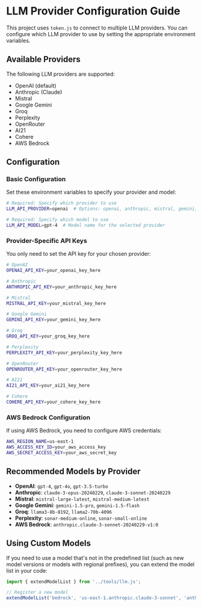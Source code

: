 # LLM Provider Configuration Guide

This project uses `token.js` to connect to multiple LLM providers. You can configure which LLM provider to use by setting the appropriate environment variables.

## Available Providers

The following LLM providers are supported:

- OpenAI (default)
- Anthropic (Claude)
- Mistral
- Google Gemini
- Groq
- Perplexity
- OpenRouter
- AI21
- Cohere
- AWS Bedrock

## Configuration

### Basic Configuration

Set these environment variables to specify your provider and model:

```bash
# Required: Specify which provider to use
LLM_API_PROVIDER=openai  # Options: openai, anthropic, mistral, gemini, groq, perplexity, openrouter, ai21, cohere, bedrock

# Required: Specify which model to use
LLM_API_MODEL=gpt-4  # Model name for the selected provider
```

### Provider-Specific API Keys

You only need to set the API key for your chosen provider:

```bash
# OpenAI
OPENAI_API_KEY=your_openai_key_here

# Anthropic
ANTHROPIC_API_KEY=your_anthropic_key_here

# Mistral
MISTRAL_API_KEY=your_mistral_key_here

# Google Gemini
GEMINI_API_KEY=your_gemini_key_here

# Groq
GROQ_API_KEY=your_groq_key_here

# Perplexity
PERPLEXITY_API_KEY=your_perplexity_key_here

# OpenRouter
OPENROUTER_API_KEY=your_openrouter_key_here

# AI21
AI21_API_KEY=your_ai21_key_here

# Cohere
COHERE_API_KEY=your_cohere_key_here
```

### AWS Bedrock Configuration

If using AWS Bedrock, you need to configure AWS credentials:

```bash
AWS_REGION_NAME=us-east-1
AWS_ACCESS_KEY_ID=your_aws_access_key
AWS_SECRET_ACCESS_KEY=your_aws_secret_key
```

## Recommended Models by Provider

- **OpenAI**: `gpt-4`, `gpt-4o`, `gpt-3.5-turbo`
- **Anthropic**: `claude-3-opus-20240229`, `claude-3-sonnet-20240229`
- **Mistral**: `mistral-large-latest`, `mistral-medium-latest`
- **Google Gemini**: `gemini-1.5-pro`, `gemini-1.5-flash`
- **Groq**: `llama3-8b-8192`, `llama2-70b-4096`
- **Perplexity**: `sonar-medium-online`, `sonar-small-online`
- **AWS Bedrock**: `anthropic.claude-3-sonnet-20240229-v1:0`

## Using Custom Models

If you need to use a model that's not in the predefined list (such as new model versions or models with regional prefixes), you can extend the model list in your code:

```javascript
import { extendModelList } from '../tools/llm.js';

// Register a new model
extendModelList('bedrock', 'us-east-1.anthropic.claude-3-sonnet', 'anthropic.claude-3-sonnet-20240229-v1:0');
```
